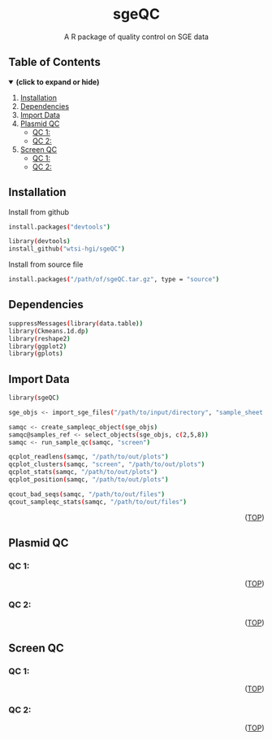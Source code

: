 <div align="center">
<h1 align="center">sgeQC</h1>
  <p align="center">A R package of quality control on SGE data</p>
</div>

## Table of Contents
<details open>
<summary><b>(click to expand or hide)</b></summary>

1. [Installation](#installation)
2. [Dependencies](#dependencies)
3. [Import Data](#import-data)
4. [Plasmid QC](#plasmid-qc)
    - [QC 1: ](#pqc1)
    - [QC 2: ](#pqc2)
5. [Screen QC](#screen-qc)
    - [QC 1: ](#sqc1)
    - [QC 2: ](#sqc2)

</details>

<!-- Installation-->
## Installation

Install from github
```sh
install.packages("devtools")

library(devtools)
install_github("wtsi-hgi/sgeQC")
```

Install from source file
```sh
install.packages("/path/of/sgeQC.tar.gz", type = "source")
```

<!-- Dependencies-->
## Dependencies

```sh
suppressMessages(library(data.table))
library(Ckmeans.1d.dp)
library(reshape2)
library(ggplot2)
library(gplots)
```

<!-- Import Data-->
## Import Data


```sh
library(sgeQC)

sge_objs <- import_sge_files("/path/to/input/directory", "sample_sheet.tsv")

samqc <- create_sampleqc_object(sge_objs)
samqc@samples_ref <- select_objects(sge_objs, c(2,5,8))
samqc <- run_sample_qc(samqc, "screen")

qcplot_readlens(samqc, "/path/to/out/plots")
qcplot_clusters(samqc, "screen", "/path/to/out/plots")
qcplot_stats(samqc, "/path/to/out/plots")
qcplot_position(samqc, "/path/to/out/plots")

qcout_bad_seqs(samqc, "/path/to/out/files")
qcout_sampleqc_stats(samqc, "/path/to/out/files")
```

<p align="right">(<a href="#top">TOP</a>)</p>

<!-- Plasmid QC -->
## Plasmid QC

<a id="pqc1"></a>
### QC 1: 

<p align="right">(<a href="#top">TOP</a>)</p>

<a id="pqc2"></a>
### QC 2: 

<p align="right">(<a href="#top">TOP</a>)</p>

<!-- Screen QC -->
## Screen QC

<a id="sqc1"></a>
### QC 1: 

<p align="right">(<a href="#top">TOP</a>)</p>

<a id="sqc2"></a>
### QC 2: 

<p align="right">(<a href="#top">TOP</a>)</p>

